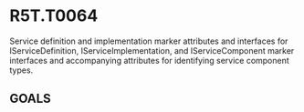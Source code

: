# R5T.T0064
Service definition and implementation marker attributes and interfaces for IServiceDefinition, IServiceImplementation, and IServiceComponent marker interfaces and accompanying attributes for identifying service component types.

## GOALS

